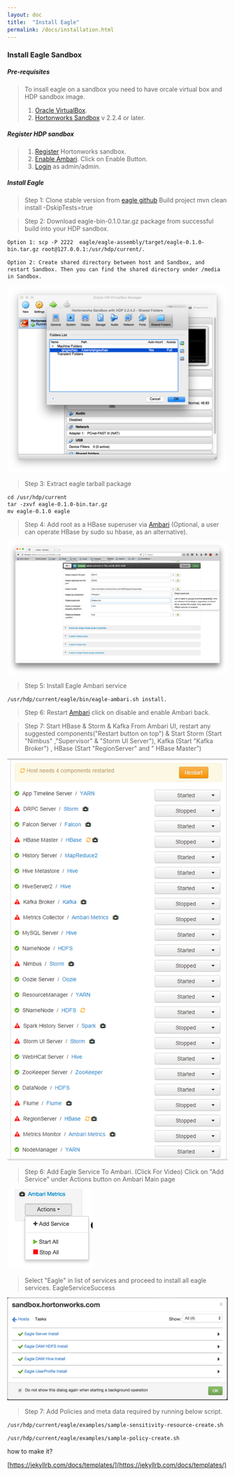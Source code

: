 ```yaml
---
layout: doc
title:  "Install Eagle" 
permalink: /docs/installation.html
---
```


### Install Eagle Sandbox

##### Pre-requisites
> To insall eagle on a sandbox you need to have orcale virtual box and HDP sandbox image.
>
> 1. [Oracle VirtualBox](https://www.virtualbox.org/wiki/Downloads).
> 2. [Hortonworks Sandbox](http://hortonworks.com/products/hortonworks-sandbox/#install) v 2.2.4 or later.

##### Register HDP sandbox 
> 1. [Register](http://127.0.0.1:8888/) Hortonworks sandbox.
> 2. [Enable Ambari](http://127.0.0.1:8000/). Click on Enable Button.
> 3. [Login](http://127.0.0.1:8080) as admin/admin.

##### Install Eagle
> Step 1: Clone stable version from [eagle github](https://github.corp.ebay.com/eagle/eagle/tree/release1.0)
>       Build project mvn clean install -DskipTests=true

> Step 2:  Download eagle-bin-0.1.0.tar.gz package from successful build into your HDP sandbox.
> 
    Option 1: scp -P 2222  eagle/eagle-assembly/target/eagle-0.1.0-bin.tar.gz root@127.0.0.1:/usr/hdp/current/.
>
    Option 2: Create shared directory between host and Sandbox, and restart Sandbox. Then you can find the shared directory under /media in Sandbox.
>
![Adding a shared folder](/images/docs/Sharedfolder.jpg "Adding a shared folder")

>   
> Step 3: Extract eagle tarball package
>
    cd /usr/hdp/current
    tar -zxvf eagle-0.1.0-bin.tar.gz
    mv eagle-0.1.0 eagle

> Step 4: Add root as a HBase superuser via [Ambari](http://127.0.0.1:8080/#/main/services/HBASE/configs) (Optional, a user can operate HBase by sudo su hbase, as an alternative).
>
![Hbase User](/images/docs/AmbariHbaseConfig.png "Hbase User")

> Step 5: Install Eagle Ambari service 
>
    /usr/hdp/current/eagle/bin/eagle-ambari.sh install.

> Step 6: Restart [Ambari](http://127.0.0.1:8000/) click on disable and enable Ambari back.

> Step 7: Start HBase & Storm & Kafka
From Ambari UI, restart any suggested components("Restart button on top") & Start Storm (Start "Nimbus" ,"Supervisor" & "Storm UI Server"), Kafka (Start "Kafka Broker") , HBase (Start "RegionServer"  and " HBase Master") 
>
![Restart Services](/images/docs/Services.png "Services")

> Step 6: Add Eagle Service To Ambari. (Click For Video)
> Click on "Add Service" under Actions button on Ambari Main page 
>
![AddService](/images/docs/AddService.png "AddService")
> Select "Eagle" in list of services and proceed to install all eagle services. 
EagleServiceSuccess
>
![Eagle Services](/images/docs/EagleServiceSuccess.png "Eagle Services")

> Step 7: Add Policies and meta data required by running below script.
>
    /usr/hdp/current/eagle/examples/sample-sensitivity-resource-create.sh 
>
    /usr/hdp/current/eagle/examples/sample-policy-create.sh

how to make it?

[https://jekyllrb.com/docs/templates/](https://jekyllrb.com/docs/templates/)